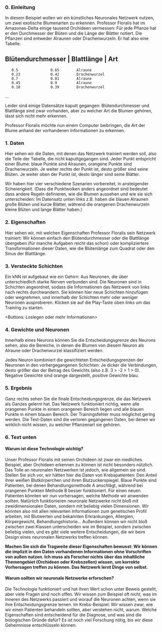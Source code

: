 
### 0. Einleitung

In diesem Beispiel wollen wir ein künstliches Neuronales Netzwerk nutzen, um zwei exotische Blumenarten zu erkennen.
Professor Floralis hat im Amazonas-Delta einige tausend Orchideen vermessen: Für jede Pflanze hat er den Durchmesser der Blüten und die Länge der Blätter notiert. Die Pflanzen sind entweder Alraunen oder Drachenwurzeln.
Er hat also eine Tabelle:

Blütendurchmesser  |  Blattlänge  |  Art
------------------------------------------
       0.5               0.65        Alraune
       0.23              0.42        Drachenwurzel
       0.7               0.81        Alraune
       0.45              0.9         Alraune
       0.18              0.39        Drachenwurzel
 ...

 Leider sind einige Datensätze kaputt gegangen: Blütendurchmesser und Blattlänge sind zwar vorhanden, aber zu welcher Art die Blumen gehören, lässt sich nicht mehr erkennen. 

 Professor Floralis möchte nun einem Computer beibringen, die Art der Blume anhand der vorhandenen Informationen zu erkennen. 

### 1. Daten

Hier sehen wir die Daten, mit denen das Netzwerk trainiert werden soll, also die Teile der Tabelle, die nicht kaputtgegangen sind. Jeder Punkt entspricht einer Blume: blaue Punkte sind Alraunen, orangene Punkte sind Drachenwurzeln. Je weiter rechts der Punkt ist, desto größer sind seine Blüten. Je weiter oben der Punkt ist, desto länger sind seine Blätter. 

Wir haben hier vier verschiedene Szenarien vorbereitet, in ansteigender Schwierigkeit. (Dass die Punktwolken anders angeordnet sind bedeutet dass andere Regeln definieren, wie die Blumen aussehen und wie sie sich unterscheiden: Im Datensatz unten links z.B. haben die blauen Alraunen große Blüten und kurze Blätter, während die orangenen Drachenwurzeln kleine Blüten und lange Blätter haben.)


### 2. Eigenschaften

Hier sehen wir, mit welchen Eigenschaften Professor Floralis sein Netzwerk trainiert: Wir können einfach den Blütendurchmesser oder die Blattlänge übergeben (für manche Aufgaben reicht das schon) oder kompliziertere Transformationen dieser Daten, wie die Blütenlänge zum Quadrat oder den Sinus der Blattlänge.


### 3. Versteckte Schichten

Ein kNN ist aufgebaut wie ein Gehirn: Aus Neuronen, die über unterschiedlich starke Nerven verbunden sind. Die Neuronen sind in Schichten angeordnet, sodass die Informationen das Netzwerk von links nach rechts durchwandern. Sie können hier neue Schichten hinzufügen oder wegnehmen, und innerhalb der Schichten mehr oder weniger Neuronen ausprobieren. Klicken sie auf die Play-Taste oben links um das Training zu starten.

<Buttons: Loslegen oder mehr Informationen>


### 4. Gewichte und Neuronen 

Innerhalb eines Neurons können Sie die Entscheidungsgrenze des Neurons sehen, also die Bereiche, in denen die Blumen von diesem Neuron als Alraune oder Drachenwurzel klassifiziert werden. 

Jedes Neuron kombiniert die gewichteten Entscheidungsgrenzen der Neuronen in den vorhergegangenen Schichten: Je dicker die Verbindungen, desto größer das der Betrag des Gewichts (also z.B. 3 > -2 > 1 > 0). Negative Gewichte sind orange dargestellt, positive Gewichte blau. 


### 5. Ergebnis

Ganz rechts sehen Sie die finale Entscheidungsgrenze, die das Netzwerk als Ganzes gelernt hat. Das Netzwerk funktioniert richtig, wenn alle orangenen Punkte in einem orangenen Bereich liegen und alle blauen Punkte in einem blauen Bereich. Der Trainingsfehler muss möglichst gering werden. Die Test-Daten sind die verloren gegangenen Daten, bei denen wir wirklich nicht wissen, zu welcher Pflanzenart sie gehören. 


### 6. Text unten

#### Warum ist diese Technologie wichtig? 

Unser Professor Floralis mit seinen Orchideen ist zwar ein niedliches Beispiel, aber Orchideen erkennen zu können ist nicht besonders nützlich. Das Tolle an neuronalen Netzwerken ist jedoch, wie allgemein sie sind. Stellen Sie sich vor, wir hätten hier die Daten von Krebspatienten: Den Anteil ihrer weißen Blutkörperchen und ihren Blutzuckerspiegel. Blaue Punkte sind Patienten, bei denen Behandlungsmethode A anschlägt, während bei orangenen Punkten Methode B besser funktioniert. Für einen neuen Patienten könnten wir nun vorhersagen, welche Methode wir anwenden sollten. Natürlich funktionieren neuronale Netzwerke nicht bloß mit zweidimensionalen Daten, sondern mit beliebig vielen Dimensionen. Wir könnten also mit allen relevanten Informationen zum genetischen Profil arbeiten, mit Blutwerten und bekannten Erkrankungen, Allergien, Körpergewicht, Behandlungshistorie... Außerdem können wir nicht bloß zwischen zwei Klassen unterscheiden wie im Beispiel, sondern zwischen beliebig vielen, und es gibt viele weitere Entscheidungen, die wir beim Design eines neuronalen Netzwerks treffen können. 

<b>Machen Sie sich die Tragweite dieser Eigenschaften bewusst: Wir können die implizit in den Daten vorhandenen Informationen ohne Vorschriften von außen nutzen. Ich muss als Forscher nichts über das inhaltliche Themengebiet (Orchideen oder Krebszellen) wissen, um korrekte Vorhersagen treffen zu können. Das Netzwerk lernt Dinge von selbst.</b>

#### Warum sollten wir neuronale Netzwerke erforschen? 

Die Technologie funktioniert und hat ihren Wert schon unter Beweis gestellt, aber viele Fragen sind noch offen. Wir wissen zum Beispiel oft nicht, was im Inneren des Netzwerks passiert und worauf die Neuronen achten, wenn sie ihre Entscheidungsgrenze lernen. Im Krebs-Beispiel: Wir wissen zwar, wie wir einen Patienten behandeln sollten, aber verstehen nicht, warum. Welche Eigenschaften sind entscheidend für die Diagnose, und was sind die biologischen Gründe dafür? Es ist noch viel Forschung nötig, bis wir diese Geheimnisse entschlüsseln können. 